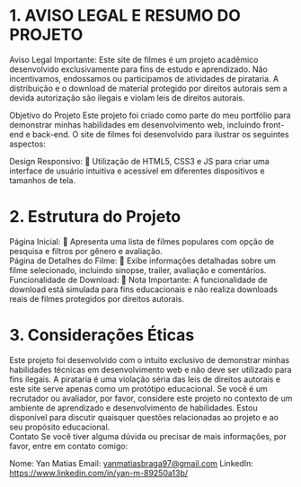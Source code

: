 


# 1. AVISO LEGAL E RESUMO DO PROJETO

Aviso Legal Importante: Este site de filmes é um projeto acadêmico desenvolvido exclusivamente para fins de estudo e aprendizado. Não incentivamos, endossamos ou participamos de atividades de pirataria. A distribuição e o download de material protegido por direitos autorais sem a devida autorização são ilegais e violam leis de direitos autorais. 

Objetivo do Projeto Este projeto foi criado como parte do meu portfólio para demonstrar minhas habilidades em desenvolvimento web, incluindo front-end e back-end. O site de filmes foi desenvolvido para ilustrar os seguintes aspectos:  

Design Responsivo:  Utilização de HTML5, CSS3 e JS para criar uma interface de usuário intuitiva e acessível em diferentes dispositivos e tamanhos de tela.  

# 2. Estrutura do Projeto  
Página Inicial:  Apresenta uma lista de filmes populares com opção de pesquisa e filtros por gênero e avaliação.  
Página de Detalhes do Filme:  Exibe informações detalhadas sobre um filme selecionado, incluindo sinopse, trailer, avaliação e comentários.  
Funcionalidade de Download:  Nota Importante: A funcionalidade de download está simulada para fins educacionais e não realiza downloads reais de filmes protegidos por direitos autorais.   

# 3. Considerações Éticas  
Este projeto foi desenvolvido com o intuito exclusivo de demonstrar minhas habilidades técnicas em desenvolvimento web e não deve ser utilizado para fins ilegais. A pirataria é uma violação séria das leis de direitos autorais e este site serve apenas como um protótipo educacional. Se você é um recrutador ou avaliador, por favor, considere este projeto no contexto de um ambiente de aprendizado e desenvolvimento de habilidades. Estou disponível para discutir quaisquer questões relacionadas ao projeto e ao seu propósito educacional.  
Contato Se você tiver alguma dúvida ou precisar de mais informações, por favor, entre em contato comigo:

Nome: Yan Matias
Email: yanmatiasbraga97@gmail.com
LinkedIn: https://www.linkedin.com/in/yan-m-89250a13b/
